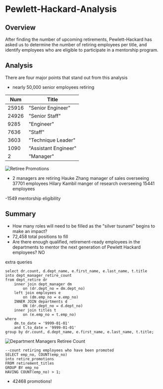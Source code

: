 # Pewlett-Hackard-Analysis

## Overview

After finding the number of upcoming retirements, Pewlett-Hackard has asked us to determine the number of retiring employees per title, and identify employees who are eligible to participate in a mentorship program. 

## Analysis

There are four major points that stand out from this analysis

- nearly 50,000 senior employees retiring

| Num    | Title | 
| ----------- | ----------- |
|25916 |	"Senior Engineer" |
|24926 |	"Senior Staff" |
|9285 |	"Engineer" |
|7636 |	"Staff" |
|3603 |	"Technique Leader" |
|1090 |	"Assistant Engineer" |
|2 | "Manager" |


![Retiree Promotions]()

- 2 managers are retiring
Hauke Zhang manager of sales overseeing 37701 employees
Hilary Kambil manger of research overseeing 15441 employees

-1549 mentorship eligibility 

## Summary


- How many roles will need to be filled as the "silver tsunami" begins to make an impact?
- 72,458 total positions to fill
- Are there enough qualified, retirement-ready employees in the departments to mentor the next generation of Pewlett Hackard employees? 
NO

extra queries
```
select dr.count, d.dept_name, e.first_name, e.last_name, t.title
into dept_manager_retire_count
from dept_retire dr
	inner join dept_manager dm
		on (dr.dept_no = dm.dept_no)
	left join employees e
		on (dm.emp_no = e.emp_no)
	INNER JOIN departments d
        ON (dr.dept_no = d.dept_no)
	inner join titles t
		on (e.emp_no = t.emp_no)
where 
	dm.to_date = '9999-01-01'
	and t.to_date = '9999-01-01'
group by dr.count, d.dept_name, e.first_name, e.last_name, t.title;
```

![Department Managers Retiree Count]()


```
--count retiring employees who have been promoted
SELECT emp_no, COUNT(emp_no)
into retire_promotions
FROM retirement_titles 
GROUP BY emp_no 
HAVING COUNT(emp_no) > 1;
```

- 42468 promotions!